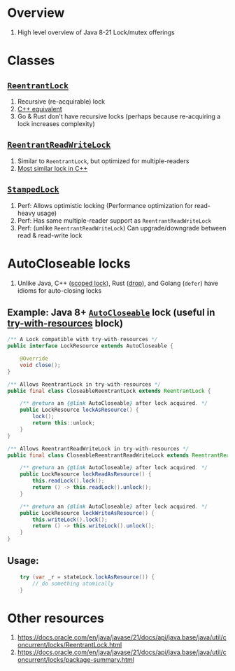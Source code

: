 # Overview
1. High level overview of Java 8-21 Lock/mutex offerings


# Classes
## [`ReentrantLock`](https://docs.oracle.com/en/java/javase/21/docs/api/java.base/java/util/concurrent/locks/ReentrantLock.html)
1. Recursive (re-acquirable) lock
1. [C++ equivalent](https://en.cppreference.com/w/cpp/thread/recursive_mutex)
1. Go & Rust don't have recursive locks (perhaps because re-acquiring a lock increases complexity)


## [`ReentrantReadWriteLock`](https://docs.oracle.com/en/java/javase/21/docs/api/java.base/java/util/concurrent/locks/ReentrantReadWriteLock.html)
1. Similar to `ReentrantLock`, but optimized for multiple-readers
1. [Most similar lock in C++](https://en.cppreference.com/w/cpp/thread/shared_mutex)


## [`StampedLock`](https://docs.oracle.com/en/java/javase/21/docs/api/java.base/java/util/concurrent/locks/StampedLock.html)
1. Perf: Allows optimistic locking (Performance optimization for read-heavy usage)
1. Perf: Has same multiple-reader support as `ReentrantReadWriteLock`
1. Perf: (unlike `ReentrantReadWriteLock`) Can upgrade/downgrade between read & read-write lock


# AutoCloseable locks
1. Unlike Java, C++ ([scoped lock](https://en.cppreference.com/w/cpp/thread/scoped_lock)), Rust ([drop](https://doc.rust-lang.org/std/sync/struct.Mutex.html#method.unlock)), and Golang (`defer`) have idioms for auto-closing locks

## Example: Java 8+ [`AutoCloseable`](https://docs.oracle.com/en/java/javase/21/docs/api/java.base/java/lang/AutoCloseable.html) lock (useful in [try-with-resources](https://docs.oracle.com/javase/tutorial/essential/exceptions/tryResourceClose.html) block)
```java
/** A Lock compatible with try-with-resources */
public interface LockResource extends AutoCloseable {

    @Override
    void close();
}
```
```java
/** Allows ReentrantLock in try-with-resources */
public final class CloseableReentrantLock extends ReentrantLock {

    /** @return an {@link AutoCloseable} after lock acquired. */
    public LockResource lockAsResource() {
        lock();
        return this::unlock;
    }
}
```
```java
/** Allows ReentrantReadWriteLock in try-with-resources */
public final class CloseableReentrantReadWriteLock extends ReentrantReadWriteLock {

    /** @return an {@link AutoCloseable} after lock acquired. */
    public LockResource lockReadAsResource() {
        this.readLock().lock();
        return () -> this.readLock().unlock();
    }

    /** @return an {@link AutoCloseable} after lock acquired. */
    public LockResource lockWriteAsResource() {
        this.writeLock().lock();
        return () -> this.writeLock().unlock();
    }
}
```

## Usage:
```java
    try (var _r = stateLock.lockAsResource()) {
        // do something atomically
    }
```


# Other resources
1. https://docs.oracle.com/en/java/javase/21/docs/api/java.base/java/util/concurrent/locks/ReentrantLock.html
1. https://docs.oracle.com/en/java/javase/21/docs/api/java.base/java/util/concurrent/locks/package-summary.html
